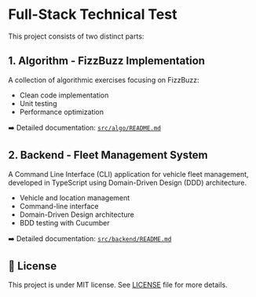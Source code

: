 # Full-Stack Technical Test

This project consists of two distinct parts:

## 1. Algorithm - FizzBuzz Implementation

A collection of algorithmic exercises focusing on FizzBuzz:
- Clean code implementation
- Unit testing
- Performance optimization

➡️ Detailed documentation: [`src/algo/README.md`](src/algo/README.md)

## 2. Backend - Fleet Management System

A Command Line Interface (CLI) application for vehicle fleet management, developed in TypeScript using Domain-Driven Design (DDD) architecture.

- Vehicle and location management
- Command-line interface
- Domain-Driven Design architecture
- BDD testing with Cucumber

➡️ Detailed documentation: [`src/backend/README.md`](src/backend/README.md)

## 📝 License

This project is under MIT license. See [LICENSE](LICENSE) file for more details.
